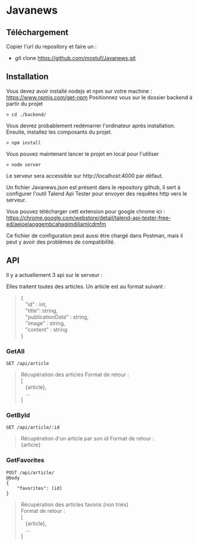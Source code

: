 # Javanews
## Téléchargement
Copier l'url du repository et faire un : 
* git clone https://github.com/mostuf/Javanews.git

## Installation
Vous devez avoir installé nodejs et npm sur votre machine : https://www.npmjs.com/get-npm
Positionnez vous sur le dossier backend à partir du projet
```
> cd ./backend/
```
Vous devrez probablement redémarrer l'ordinateur après installation.
Ensuite, installez les composants du projet.
```
> npm install
```
Vous pouvez maintenant lancer le projet en local pour l'utiliser
```
> node server
```
Le serveur sera accessible sur http://localhost:4000 par défaut.

Un fichier Javanews.json est présent dans le repository github, il sert à configurer l'outil Talend Api Tester pour envoyer des requêtes http vers le serveur.

Vous pouvez télécharger cett extension pour google chrome ici : https://chrome.google.com/webstore/detail/talend-api-tester-free-ed/aejoelaoggembcahagimdiliamlcdmfm

Ce fichier de configuration peut aussi être chargé dans Postman, mais il peut y avoir des problèmes de compatibilité.

## API
Il y a actuellement 3 api sur le serveur :

Elles traitent toutes des articles. Un article est au format suivant : 

> {  
> &nbsp;&nbsp;&nbsp;"id" : int,  
> &nbsp;&nbsp;&nbsp;"title": string,  
> &nbsp;&nbsp;&nbsp;"publicationDate" : string,  
> &nbsp;&nbsp;&nbsp;"image" : string,  
> &nbsp;&nbsp;&nbsp;"content" : string  
> }  

### GetAll
```
GET /api/article
```
> Récupération des articles
> Format de retour :  
> [  
> &nbsp;&nbsp;&nbsp;{article},  
> &nbsp;&nbsp;&nbsp;...  
> ] 

### GetById
```
GET /api/article/:id
```
> Récupération d'un article par son id
> Format de retour :  
> {article}

### GetFavorites
```
POST /api/article/
@body 
{
    "favorites": [id]
}
```
> Récupération des articles favoris (non triés)  
> Format de retour :  
> [  
> &nbsp;&nbsp;&nbsp;{article},  
> &nbsp;&nbsp;&nbsp;...  
> ]  